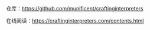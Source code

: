 仓库：https://github.com/munificent/craftinginterpreters

在线阅读：https://craftinginterpreters.com/contents.html